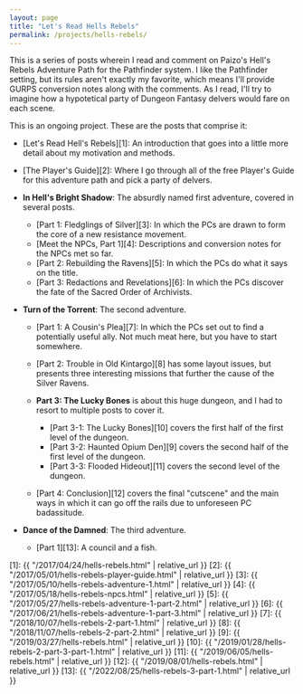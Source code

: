 ```yaml
---
layout: page
title: "Let's Read Hells Rebels"
permalink: /projects/hells-rebels/
---
```


This is a series of posts wherein I read and comment on Paizo's Hell's Rebels
Adventure Path for the Pathfinder system. I like the Pathfinder setting, but its
rules aren't exactly my favorite, which means I'll provide GURPS conversion
notes along with the comments. As I read, I'll try to imagine how a hypotetical
party of Dungeon Fantasy delvers would fare on each scene.

This is an ongoing project. These are the posts that comprise it:

- [Let's Read Hell's Rebels][1]: An introduction that goes into a little more
  detail about my motivation and methods.

- [The Player's Guide][2]: Where I go through all of the free Player's Guide for
  this adventure path and pick a party of delvers.

- **In Hell's Bright Shadow**: The absurdly named first adventure, covered in
  several posts.

  - [Part 1: Fledglings of Silver][3]: In which the PCs are drawn to form the
    core of a new resistance movement.
  - [Meet the NPCs, Part 1][4]: Descriptions and conversion notes for the NPCs
    met so far.
  - [Part 2: Rebuilding the Ravens][5]: In which the PCs do what it says on the
    title.
  - [Part 3: Redactions and Revelations][6]: In which the PCs discover the fate
    of the Sacred Order of Archivists.

- **Turn of the Torrent**: The second adventure.

    - [Part 1: A Cousin's Plea][7]: In which the PCs set out to find a
      potentially useful ally. Not much meat here, but you have to start
      somewhere.
    - [Part 2: Trouble in Old Kintargo][8] has some layout issues, but presents
      three interesting missions that further the cause of the Silver Ravens.

    - **Part 3: The Lucky Bones** is about this huge dungeon, and I had to
      resort to multiple posts to cover it.
      - [Part 3-1: The Lucky Bones][10] covers the first half of the first
        level of the dungeon.
      - [Part 3-2: Haunted Opium Den][9] covers the second half of the
        first level of the dungeon.
      - [Part 3-3: Flooded Hideout][11] covers the second level of the dungeon.

    - [Part 4: Conclusion][12] covers the final "cutscene" and the main ways in
      which it can go off the rails due to unforeseen PC badassitude.

- **Dance of the Damned**: The third adventure.

    - [Part 1][13]: A council and a fish.

[1]: {{ "/2017/04/24/hells-rebels.html" | relative_url }}
[2]: {{ "/2017/05/01/hells-rebels-player-guide.html" | relative_url }}
[3]: {{ "/2017/05/10/hells-rebels-adventure-1.html" | relative_url }}
[4]: {{ "/2017/05/18/hells-rebels-npcs.html" | relative_url }}
[5]: {{ "/2017/05/27/hells-rebels-adventure-1-part-2.html" | relative_url }}
[6]: {{ "/2017/06/21/hells-rebels-adventure-1-part-3.html" | relative_url }}
[7]: {{ "/2018/10/07/hells-rebels-2-part-1.html" | relative_url }}
[8]: {{ "/2018/11/07/hells-rebels-2-part-2.html" | relative_url }}
[9]: {{ "/2019/03/27/hells-rebels.html" | relative_url }}
[10]: {{ "/2019/01/28/hells-rebels-2-part-3-part-1.html" | relative_url }}
[11]: {{ "/2019/06/05/hells-rebels.html" | relative_url }}
[12]: {{ "/2019/08/01/hells-rebels.html" | relative_url }}
[13]: {{ "/2022/08/25/hells-rebels-3-part-1.html" | relative_url }}
